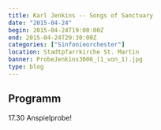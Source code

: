 ```yaml
---
title: Karl Jenkins -- Songs of Sanctuary
date: "2015-04-24"
begin: 2015-04-24T19:00:00Z
end: 2015-04-24T20:30:00Z
categories: ["Sinfonieorchester"]
location: Stadtpfarrkirche St. Martin
banner: ProbeJenkins3006_(1_von_1).jpg
type: blog
---
```

## Programm

<p>17.30 Anspielprobe!</p>

